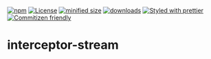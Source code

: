 [![npm](https://img.shields.io/npm/v/@kronos-integration/interceptor-stream.svg)](https://www.npmjs.com/package/@kronos-integration/interceptor-stream)
[![License](https://img.shields.io/badge/License-BSD%203--Clause-blue.svg)](https://opensource.org/licenses/BSD-3-Clause)
[![minified size](https://badgen.net/bundlephobia/min/@kronos-integration/interceptor-stream)](https://bundlephobia.com/result?p=@kronos-integration/interceptor-stream)
[![downloads](http://img.shields.io/npm/dm/@kronos-integration/interceptor-stream.svg?style=flat-square)](https://npmjs.org/package/@kronos-integration/interceptor-stream)
[![Styled with prettier](https://img.shields.io/badge/styled_with-prettier-ff69b4.svg)](https://github.com/prettier/prettier)
[![Commitizen friendly](https://img.shields.io/badge/commitizen-friendly-brightgreen.svg)](http://commitizen.github.io/cz-cli/)
# interceptor-stream
